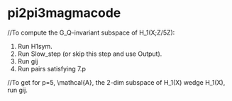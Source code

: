 # pi2pi3magmacode

//To compute the G_Q-invariant subspace of H_1(X;Z/5Z):
1. Run H1sym.
2. Run Slow_step (or skip this step and use Output).
3. Run gij
4. Run pairs satisfying 7.p

//To get for p=5, \mathcal{A}, the 2-dim subspace of H_1(X) wedge H_1(X), run gij.

